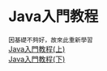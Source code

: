 # Java入門教程
`因基礎不夠好，故來此重新學習`  
[Java入門教程(上)](https://www.bilibili.com/video/BV1YT4y1H7YM/?p=1&vd_source=aff2c79bf7cf75bc493437621849a68d "Java入門教程(上")  
[Java入門教程(下)](https://google.com "Java入門教程(上")  
